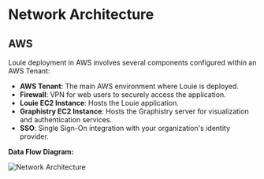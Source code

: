 # Network Architecture


## AWS

Louie deployment in AWS involves several components configured within an AWS Tenant:

- **AWS Tenant**: The main AWS environment where Louie is deployed.
- **Firewall**: VPN for web users to securely access the application.
- **Louie EC2 Instance**: Hosts the Louie application.
- **Graphistry EC2 Instance**: Hosts the Graphistry server for visualization and authentication services.
- **SSO**: Single Sign-On integration with your organization's identity provider.

**Data Flow Diagram:**

![Network Architecture](../images/Louie_Network_Architecture.png)


